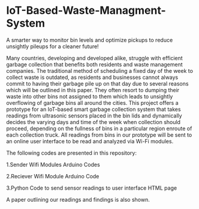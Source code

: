 # IoT-Based-Waste-Managment-System
A smarter way to monitor bin levels and optimize pickups to reduce unsightly pileups for a cleaner future!

Many countries, developing and developed alike, struggle with efficient garbage collection that benefits both residents and waste management companies. The traditional method of scheduling a fixed day of the week to collect waste is outdated, as residents and businesses cannot always commit to having their garbage pile up on that day due to several reasons which will be outlined in this paper. They often resort to dumping their waste into other bins not assigned to them which leads to unsightly overflowing of garbage bins all around the cities. This project offers a prototype for an IoT-based smart garbage collection system that takes readings from ultrasonic sensors placed in the bin lids and dynamically decides the varying days and time of the week when collection should proceed, depending on the fullness of bins in a particular region enroute of each collection truck. All readings from bins in our prototype will be sent to an online user interface to be read and analyzed via Wi-Fi modules.

The following codes are presented in this repository:


1.Sender Wifi Modules Arduino Codes

2.Reciever Wifi Module Arduino Code

3.Python Code to send sensor readings to user interface HTML page

A paper outlining our readings and findings is also shown.
